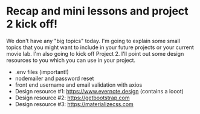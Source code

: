 # Recap and mini lessons and project 2 kick off!

We don't have any "big topics" today. I'm going to explain some small topics that you might want to include in your future projects or your current movie lab. I'm also going to kick off Project 2. I'll point out some design resources to you which you can use in your project.

* .env files (important!)
* nodemailer and password reset
* front end username and email validation with axios
* Design resource #1: https://www.evernote.design (contains a looot)
* Design resource #2: https://getbootstrap.com
* Design resource #3: https://materializecss.com